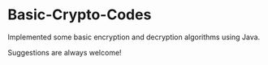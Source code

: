 # Basic-Crypto-Codes

Implemented some basic encryption and decryption algorithms using Java.

Suggestions are always welcome!
